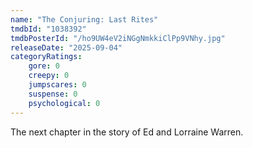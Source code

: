 ```yaml
---
name: "The Conjuring: Last Rites"
tmdbId: "1038392"
tmdbPosterId: "/ho9UW4eV2iNGgNmkkiClPp9VNhy.jpg"
releaseDate: "2025-09-04"
categoryRatings:
    gore: 0
    creepy: 0
    jumpscares: 0
    suspense: 0
    psychological: 0
---
```

The next chapter in the story of Ed and Lorraine Warren.
